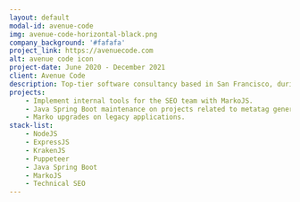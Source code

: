 ```yaml
---
layout: default
modal-id: avenue-code
img: avenue-code-horizontal-black.png
company_background: '#fafafa'
project_link: https://avenuecode.com
alt: avenue code icon
project-date: June 2020 - December 2021
client: Avenue Code
description: Top-tier software consultancy based in San Francisco, during the start of the pandemic there was a need from their client for team augmentation. The client, being the second largest marketplace in the world was aiming to improve their SEO and the many internal processes related to it.
projects:
    - Implement internal tools for the SEO team with MarkoJS.
    - Java Spring Boot maintenance on projects related to metatag generation.
    - Marko upgrades on legacy applications.
stack-list:
    - NodeJS
    - ExpressJS
    - KrakenJS
    - Puppeteer
    - Java Spring Boot
    - MarkoJS
    - Technical SEO
---
```

